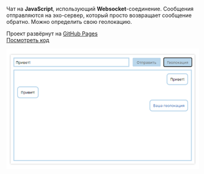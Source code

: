 Чат на **JavaScript**, использующий **Websocket**-соединение. Сообщения отправляются на эхо-сервер, который просто возвращает сообщение обратно. Можно определить свою геолокацию.

Проект развёрнут на [GitHub Pages](https://charlieplanka.github.io/C6-websocket-chat/)   
[Посмотреть код](https://github.com/charlieplanka/C6-websocket-chat)

![Project Image](../../assets/images/projects/websocket_chat.png)